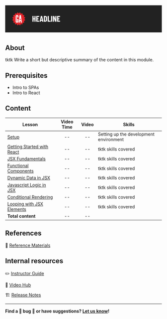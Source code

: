 # ![Building Your First React App](./assets/tktk-hero.png)

## About

tktk Write a short but descriptive summary of the content in this module.

## Prerequisites

- Intro to SPAs
- Intro to React

## Content

| Lesson | Video Time | Video | Skills |
| ------ |:----------:|:-----:| ------ |
| [Setup](./setup/README.md)                               | -- | -- | Setting up the development environment |
| [Getting Started with React](./getting-started-with-react/README.md) | -- | -- | tktk skills covered                    |
| [JSX Fundamentals](./jsx-fundamentals/README.md) | -- | -- | tktk skills covered                    |
| [Functional Components](./functional-components/README.md) | -- | -- | tktk skills covered                    |
| [Dynamic Data in JSX](./dynamic-data-in-jsx/README.md) | -- | -- | tktk skills covered                    |
| [Javascript Logic in JSX](./javascript-logic-in-jsx/README.md) | -- | -- | tktk skills covered                    |
| [Conditional Rendering](./conditional-rendering/README.md) | -- | -- | tktk skills covered                    |
| [Looping with JSX Elements](./looping-with-jsx-elements/README.md) | -- | -- | tktk skills covered                    |
| **Total content**                                        | -- | -- |                                        |

## References

📖 [Reference Materials](./references/README.md)

## Internal resources

✏️ [Instructor Guide](./internal-resources/instructor-guide.md)

🎥 [Video Hub](./internal-resources/video-hub.md)

🏗️ [Release Notes](./internal-resources/release-notes.md)

---

**Find a 👾 bug 👾 or have suggestions? [Let us know](https://git.generalassemb.ly/modular-curriculum-all-courses/universal-resources-internal/blob/main/module-feedback.md)!**

